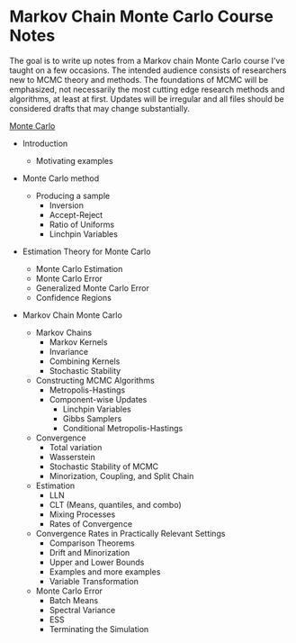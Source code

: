 # Markov Chain Monte Carlo Course Notes

The goal is to write up notes from a Markov chain Monte Carlo course I've taught on a few occasions.  The intended audience consists of researchers new to MCMC theory and methods.  The foundations of MCMC will be emphasized, not necessarily the most cutting edge research methods and algorithms, at least at first.   Updates will be irregular and all files should be considered drafts that may change substantially.

[Monte Carlo](https://github.com/galinj/MCMC-Notes/MonteCarlo/gofmc.pdf)
  * Introduction
    * Motivating examples
  * Monte Carlo method
    * Producing a sample  
      * Inversion
      * Accept-Reject
      * Ratio of Uniforms
      * Linchpin Variables
  * Estimation Theory for Monte Carlo
    * Monte Carlo Estimation
    * Monte Carlo Error
    * Generalized Monte Carlo Error
    * Confidence Regions
 
* Markov Chain Monte Carlo
  * Markov Chains
    * Markov Kernels
    * Invariance
    * Combining Kernels
    * Stochastic Stability
  * Constructing MCMC Algorithms
    * Metropolis-Hastings
    * Component-wise Updates
      * Linchpin Variables
      * Gibbs Samplers
      * Conditional Metropolis-Hastings
  * Convergence
    * Total variation
    * Wasserstein
    * Stochastic Stability of MCMC
    * Minorization, Coupling, and Split Chain
  * Estimation
    * LLN
    * CLT (Means, quantiles, and combo)
    * Mixing Processes
    * Rates of Convergence
  * Convergence Rates in Practically Relevant Settings
    * Comparison Theorems
    * Drift and Minorization
    * Upper and Lower Bounds
    * Examples and more examples
    * Variable Transformation
  * Monte Carlo Error
    * Batch Means
    * Spectral Variance
    * ESS
    * Terminating the Simulation
   
